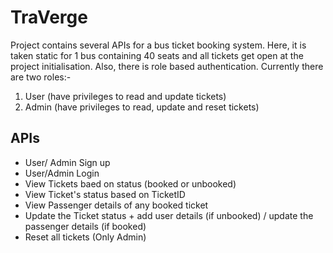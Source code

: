 # TraVerge

Project contains several APIs for a bus ticket booking system. Here, it is taken static for 1 bus containing 40 seats and all tickets get open at the project initialisation.
Also, there is role based authentication. 
Currently there are two roles:-

 1. User (have privileges to read and update tickets)
 2. Admin (have privileges to read, update and reset tickets)

## APIs

 - User/ Admin Sign up 
 - User/Admin Login
 - View Tickets baed on status (booked or unbooked)
 - View Ticket's status based on TicketID
 - View Passenger details of any booked ticket
 - Update the Ticket status + add user details (if unbooked) / update the passenger details (if booked)
 - Reset all tickets (Only Admin)
